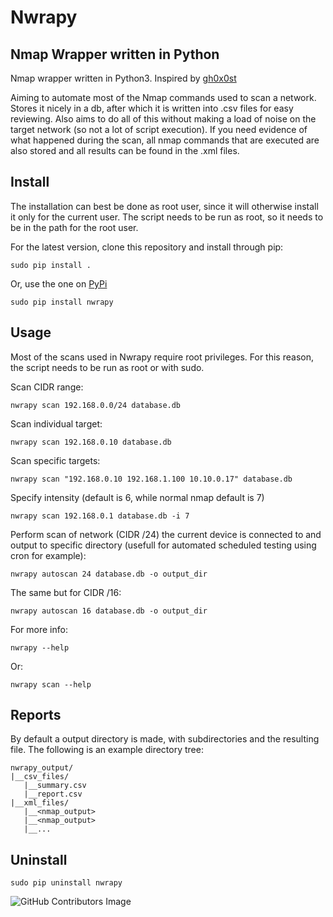 # Nwrapy
## Nmap Wrapper written in Python

Nmap wrapper written in Python3. Inspired by [gh0x0st](https://github.com/gh0x0st/pythonizing_nmap)

Aiming to automate most of the Nmap commands used to scan a network. 
Stores it nicely in a db, after which it is written into .csv files for easy reviewing. Also aims to do all of this without making a load of noise on the target network (so not a lot of script execution). If you need evidence of what happened during the scan, all nmap commands that are executed are also stored and all results can be found in the .xml files.

## Install

The installation can best be done as root user, since it will otherwise install it only for the current user. The script needs to be run as root, so it needs to be in the path for the root user.

For the latest version, clone this repository and install through pip:
```
sudo pip install .
```

Or, use the one on [PyPi](https://pypi.org/project/nwrapy/0.1.0/)
```
sudo pip install nwrapy
```

## Usage
Most of the scans used in Nwrapy require root privileges. For this reason, the script needs to be run as root or with sudo.

Scan CIDR range:
```
nwrapy scan 192.168.0.0/24 database.db
```

Scan individual target:
```
nwrapy scan 192.168.0.10 database.db
```

Scan specific targets:
```
nwrapy scan "192.168.0.10 192.168.1.100 10.10.0.17" database.db
```

Specify intensity (default is 6, while normal nmap default is 7)
```
nwrapy scan 192.168.0.1 database.db -i 7
```

Perform scan of network (CIDR /24) the current device is connected to and output to specific directory (usefull for automated scheduled testing using cron for example):
```
nwrapy autoscan 24 database.db -o output_dir
```

The same but for CIDR /16:
```
nwrapy autoscan 16 database.db -o output_dir
```

For more info:
```
nwrapy --help
```

Or:
```
nwrapy scan --help
```

## Reports
By default a output directory is made, with subdirectories and the resulting file. The following is an example directory tree:
```
nwrapy_output/
|__csv_files/
   |__summary.csv
   |__report.csv
|__xml_files/
   |__<nmap_output>
   |__<nmap_output>
   |__...
```

## Uninstall
```
sudo pip uninstall nwrapy
```

![GitHub Contributors Image](https://contrib.rocks/image?repo=SneakyBeagle/nwrapy)
